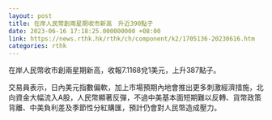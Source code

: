 ```yaml
---
layout: post
title: 在岸人民幣創兩星期收市新高　升近390點子
date: 2023-06-16 17:18:25.000000000 +08:00
link: https://news.rthk.hk/rthk/ch/component/k2/1705136-20230616.htm
categories: rthk
---
```


在岸人民幣收市創兩星期新高，收報7.1168兌1美元，上升387點子。

交易員表示，日內美元指數偏軟，加上市場預期內地會推出更多刺激經濟措施，北向資金大幅流入A股，人民幣顯著反彈，不過中美基本面短期難以反轉、貨幣政策背離、中美負利差及季節性分紅購匯，預計仍會對人民幣造成壓力。
